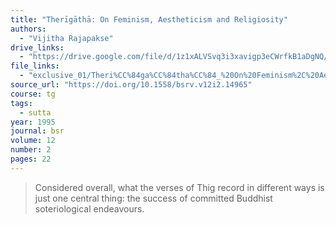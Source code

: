 ```yaml
---
title: "Therīgāthā: On Feminism, Aestheticism and Religiosity"
authors:
  - "Vijitha Rajapakse"
drive_links:
  - "https://drive.google.com/file/d/1z1xALVSvq3i3xavigp3eCWrfkB1aDgNQ/view?usp=drivesdk"
file_links:
  - "exclusive_01/Theri%CC%84ga%CC%84tha%CC%84_%20On%20Feminism%2C%20Aestheticism%20and%20Religiosity%20-%20Vijitha%20Rajapakse.pdf"
source_url: "https://doi.org/10.1558/bsrv.v12i2.14965"
course: tg
tags:
  - sutta
year: 1995
journal: bsr
volume: 12
number: 2
pages: 22
---
```


> Considered overall, what the verses of Thig record in different ways is just one central thing: the success of committed Buddhist soteriological endeavours.
